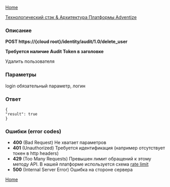 [Home](../README.md)

[Технологический стэк & Архитектура Платформы Adventize](https://github.com/WiseWaveCorporationLimited/platform-architecture/blob/master/README.md)

### Описание


**POST   https://{cloud root}/identity/audit/1.0/delete_user**

**Требуется наличие Audit Token в заголовке**

Удалить пользователя

### Параметры

login обязательный параметр, логин

### Ответ
````
{
"result": true
}
````
### Ошибки (error codes)

* **400** (Bad Request) Не хватает параметров
* **401** (Unauthorized) Требуется идентификация (например отсутствует токен в http headers)
* **429** (Too Many Requests) Превышен лимит обращений к этому методу API. В нашей платформе используется схема [rate limit](http://en.wikipedia.org/wiki/Rate_limiting)
* **500** (Internal Server Error) Ошибка на стороне сервера


[Home](../README.md)

